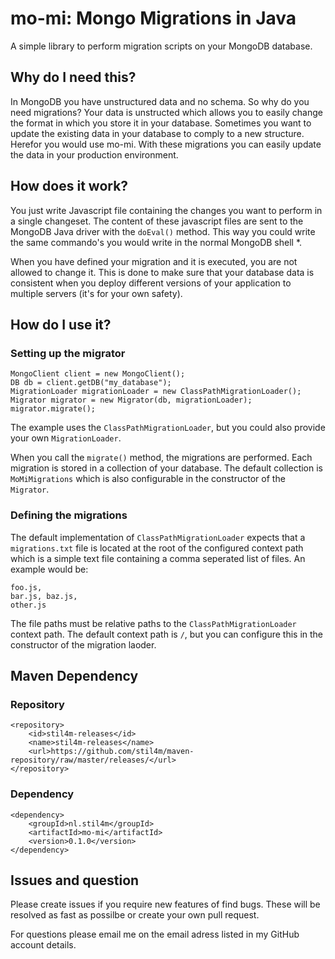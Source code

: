 # mo-mi: Mongo Migrations in Java


A simple library to perform migration scripts on your MongoDB database. 

## Why do I need this?

In MongoDB you have unstructured data and no schema. So why do you need migrations? Your data is unstructed which allows you to easily change the format in which you store it in your database. Sometimes you want to update the existing data in your database to comply to a new structure. Herefor you would use mo-mi. With these migrations you can easily update the data in your production environment.

## How does it work?
You just write Javascript file containing the changes you want to perform in a single changeset. The content of these javascript files are sent to the MongoDB Java driver with the `doEval()` method. This way you could write the same commando's you would write in the normal MongoDB shell *.

When you have defined your migration and it is executed, you are not allowed to change it. This is done to make sure that your database data is consistent when you deploy different versions of your application to multiple servers (it's for your own safety).

## How do I use it?

### Setting up the migrator

```
MongoClient client = new MongoClient();
DB db = client.getDB("my_database");
MigrationLoader migrationLoader = new ClassPathMigrationLoader();
Migrator migrator = new Migrator(db, migrationLoader);
migrator.migrate();
```

The example uses the `ClassPathMigrationLoader`, but you could also provide your own `MigrationLoader`.

When you call the `migrate()` method, the migrations are performed. Each migration is stored in a collection of your database. The default collection is `MoMiMigrations` which is also configurable in the constructor of the `Migrator`.
  

### Defining the migrations

The default implementation of `ClassPathMigrationLoader` expects that a `migrations.txt` file is located at the root of the configured context path which is a simple text file containing a comma seperated list of files. An example would be:

```
foo.js,
bar.js, baz.js,
other.js
```

The file paths must be relative paths to the `ClassPathMigrationLoader` context path. The default context path is `/`, but you can configure this in the constructor of the migration laoder.

## Maven Dependency

### Repository
```
<repository>
    <id>stil4m-releases</id>
    <name>stil4m-releases</name>
    <url>https://github.com/stil4m/maven-repository/raw/master/releases/</url>
</repository>
```

### Dependency
```
<dependency>
    <groupId>nl.stil4m</groupId>
    <artifactId>mo-mi</artifactId>
    <version>0.1.0</version>
</dependency>
```


## Issues and question

Please create issues if you require new features of find bugs. These will be resolved as fast as possilbe or create your own pull request.

For questions please email me on the email adress listed in my GitHub account details.

